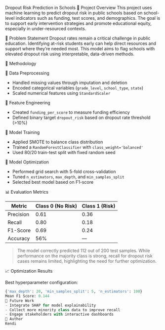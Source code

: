  Dropout Risk Prediction in Schools
📌 Project Overview
This project uses machine learning to predict dropout risk in public schools based on school-level indicators such as funding, test scores, and demographics. The goal is to support early intervention strategies and promote educational equity, especially in under-resourced contexts.

🧠 Problem Statement
Dropout rates remain a critical challenge in public education. Identifying at-risk students early can help direct resources and support where they’re needed most. This model aims to flag schools with elevated dropout risk using interpretable, data-driven methods.

🧪 Methodology

🔹 Data Preprocessing
- Handled missing values through imputation and deletion
- Encoded categorical variables (`grade_level`, `school_type`, `state`)
- Scaled numerical features using `StandardScaler`

🔹 Feature Engineering
- Created `funding_per_score` to measure funding efficiency
- Defined binary target `dropout_risk` based on dropout rate threshold (>10%)

🔹 Model Training
- Applied SMOTE to balance class distribution
- Trained a `RandomForestClassifier` with `class_weight='balanced'`
- Used 80/20 train-test split with fixed random seed

🔹 Model Optimization
- Performed grid search with 5-fold cross-validation
- Tuned `n_estimators`, `max_depth`, and `min_samples_split`
- Selected best model based on F1-score

📊 Evaluation Metrics

| Metric      | Class 0 (No Risk) | Class 1 (Risk) |
|-------------|-------------------|----------------|
| Precision   | 0.61              | 0.36           |
| Recall      | 0.80              | 0.18           |
| F1-Score    | 0.69              | 0.24           |
| Accuracy    | 56%               | —              |

> The model correctly predicted 112 out of 200 test samples. While performance on the majority class is strong, recall for dropout risk cases remains limited, highlighting the need for further optimization.

📈 Optimization Results

Best hyperparameter configuration:
```python
{'max_depth': 20, 'min_samples_split': 5, 'n_estimators': 100}
Mean F1 Score: 0.144
🚀 Future Work
- Integrate SHAP for model explainability
- Collect more minority class data to improve recall
- Engage stakeholders with interactive dashboards
🤝 Author
Kendi


